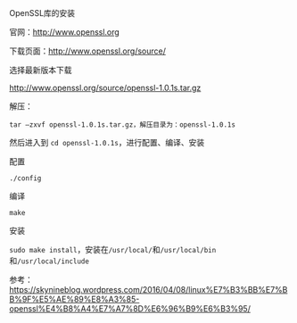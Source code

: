 OpenSSL库的安装

官网：http://www.openssl.org

下载页面：http://www.openssl.org/source/

选择最新版本下载

<http://www.openssl.org/source/openssl-1.0.1s.tar.gz>

解压：

`tar –zxvf openssl-1.0.1s.tar.gz，解压目录为：openssl-1.0.1s`

然后进入到 `cd openssl-1.0.1s`，进行配置、编译、安装

配置

`./config`

编译

`make`

安装

`sudo make install`，安装在`/usr/local/`和`/usr/local/bin`和`/usr/local/include`

参考：https://skynineblog.wordpress.com/2016/04/08/linux%E7%B3%BB%E7%BB%9F%E5%AE%89%E8%A3%85-openssl%E4%B8%A4%E7%A7%8D%E6%96%B9%E6%B3%95/
